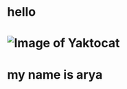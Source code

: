 # <h1>hello
# ![Image of Yaktocat](https://octodex.github.com/images/yaktocat.png)









# my name is arya
